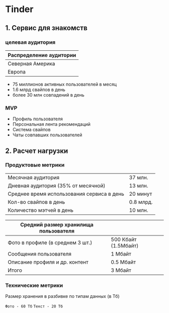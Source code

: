 # Tinder
## 1. Сервис для знакомств

### целевая аудитория 
|Распределение аудитории |
|------------------------|
|Северная Америка        |
|Европа                  |

* 75 миллионов активных пользователей в месяц
* 1.6 млрд свайпов в день
* более 30 млн совпадений в день

### MVP
* Профиль пользователя
* Персональная лента рекомендаций
* Система свайпов
* Чаты совпавших пользователей

## 2. Расчет нагрузки
### Продуктовые метрики
|                                            |                        |
|--------------------------------------------|------------------------|         
|Месячная аудитория                          | 37 млн.                |
|Дневная аудитория (35% от месячной)         | 13 млн.                |
|Среднее время использования сервиса в день  | 20 минут               |	
|Кол-во свайпов в день                       | 0.8 млрд.              |
|Количество мэтчей в день                    | 10 млн.                |

|Средний размер хранилища пользователя       |                        |
|--------------------------------------------|------------------------|
| Фото в профиле (в среднем 3 шт.)           | 500 Кбайт (1.5Мбайт)   |
| Сообщения пользователя                     | 1 Мбайт                |
| Описание профиля и др. контент             | 0.5 Мбайт              |
| Итого                                      | 3 Мбайт                |

### Технические метрики

Размер хранения в разбивке по типам данных (в Тб)

`Фото - 60 Тб`
`Текст - 20 Тб`

